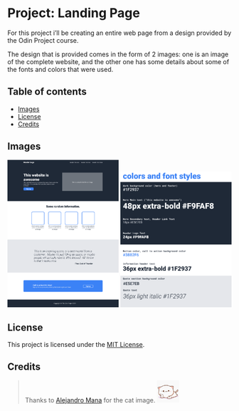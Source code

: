 # Project: Landing Page

For this project i’ll be creating an entire web page from a design provided by the Odin Project course.

The design that is provided comes in the form of 2 images: one is an image of the complete website, and the other one has some details about some of the fonts and colors that were used.

## Table of contents

- [Images](https://github.com/ChamilX/odin_landing_page?tab=readme-ov-file#images)
- [License](https://github.com/ChamilX/odin_landing_page?tab=readme-ov-file#license)
- [Credits](https://github.com/ChamilX/odin_landing_page?tab=readme-ov-file#credits)

## Images

<img src="./screenshots/01.png" alt="screenshot 1" width="250px">
<img src="./screenshots/02.png" alt="screenshot 2" width="250px">

## License

This project is licensed under the [MIT License](./LICENSE).

## Credits

> Thanks to [Alejandro Mana](https://pixabay.com/users/alejandromana-20171032/) for the cat image. <img src="./images/cat-6047457_640.png" alt="image of a cat" width="50px">